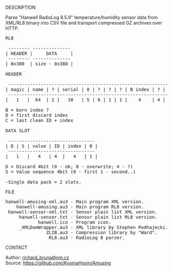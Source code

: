 
DESCRIPTION

Parse "Hanwell RadioLog 8.5.9" temperature/humidity sensor data from XML/RL8 binary into CSV file and transport compressed GZ archives over HTTP.

<pre>
RL8

 -------- --------------
| HEADER |     DATA     |
 -------- --------------
| 0x380  | size - 0x380 |

HEADER

 ---------------------------------------------------------------------------------------------------------------------
| magic | name | ? | serial | 0 | ? | ? | ? | B index | ? | D index | ? | ? | suffix |  0  | C ID | C index | ? |  0  |
 ---------------------------------------------------------------------------------------------------------------------
|   1   |  64  | 2 |   10   | 5 | 6 | 1 | 1 |    4    | 4 |    4    | 1 | 6 |    3   | 349 |  4   |    4    | 4 | 248 |

B = born index ?
D = first discard index
C = last clean ID + index

DATA SLOT

 --------------------------------
| D | S | value | ID | index | 0 |
 --------------------------------
|   1   |   4   | 4  |   4   | 1 |

D = Discard 4bit (0 - ok; 8 - overwrite; 4 - ?)
S = Value sequence 4bit (0 - first 1 - second..)

-Single data pack = 2 slots.
</pre>

FILE

<pre>
hanwell-amusing-xml.au3 - Main program XML version.
    hanwell-amusing.au3 - Main program RL8 version.
 hanwell-sensor-xml.txt - Sensor plain list XML version.
     hanwell-sensor.txt - Sensor plain list RL8 version.
            hanwell.ico - Program icon.
     _XMLDomWrapper.au3 - XML library by Stephen Podhajecki.
               ZLIB.au3 - Compression library by "Ward".
                RL8.au3 - RadioLog 8 parser.
</pre>

CONTACT

Author: richard_bruna@nm.cz<br>
Source: https://github.com/KyomaHooin/Amusing
